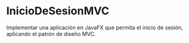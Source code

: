 # InicioDeSesionMVC
 Implementar una aplicación en JavaFX que permita el inicio de sesión, aplicando el patrón de diseño MVC.
